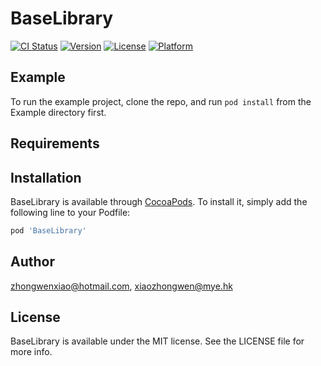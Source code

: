 # BaseLibrary

[![CI Status](https://img.shields.io/travis/zhongwenxiao@hotmail.com/BaseLibrary.svg?style=flat)](https://travis-ci.org/zhongwenxiao@hotmail.com/BaseLibrary)
[![Version](https://img.shields.io/cocoapods/v/BaseLibrary.svg?style=flat)](https://cocoapods.org/pods/BaseLibrary)
[![License](https://img.shields.io/cocoapods/l/BaseLibrary.svg?style=flat)](https://cocoapods.org/pods/BaseLibrary)
[![Platform](https://img.shields.io/cocoapods/p/BaseLibrary.svg?style=flat)](https://cocoapods.org/pods/BaseLibrary)

## Example

To run the example project, clone the repo, and run `pod install` from the Example directory first.

## Requirements

## Installation

BaseLibrary is available through [CocoaPods](https://cocoapods.org). To install
it, simply add the following line to your Podfile:

```ruby
pod 'BaseLibrary'
```

## Author

zhongwenxiao@hotmail.com, xiaozhongwen@mye.hk

## License

BaseLibrary is available under the MIT license. See the LICENSE file for more info.
